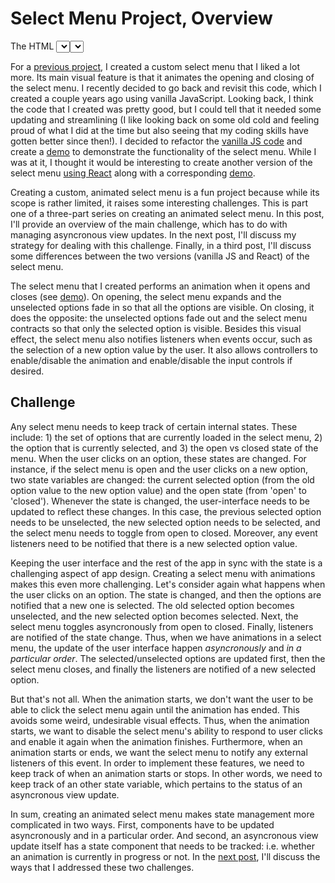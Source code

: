 # Select Menu Project, Overview

The HTML <select> element is difficult to style because, to a large extent, its appearance is controlled by the operating system rather than the browser. As a result, if you use the default <select> element in a project, you're usually stuck with something that's boring and doesn't look good.

For a [previous project](pge-1), I created a custom select menu that I liked a lot more. Its main visual feature is that it animates the opening and closing of the select menu. I recently decided to go back and revisit this code, which I created a couple years ago using vanilla JavaScript. Looking back, I think the code that I created was pretty good, but I could tell that it needed some updating and streamlining (I like looking back on some old cold and feeling proud of what I did at the time but also seeing that my coding skills have gotten better since then!). I decided to refactor the [vanilla JS code](https://github.com/BenRiegel/select-menu-demo-vanilla-js) and create a [demo](https://select-menu-vanilla-js.netlify.app/) to demonstrate the functionality of the select menu. While I was at it, I thought it would be interesting to create another version of the select menu [using React](https://github.com/BenRiegel/select-menu-demo-react) along with a corresponding [demo](https://select-menu-react-js.netlify.app/).

Creating a custom, animated select menu is a fun project because while its scope is rather limited, it raises some interesting challenges. This is part one of a three-part series on creating an animated select menu. In this post, I'll provide an overview of the main challenge, which has to do with managing asyncronous view updates. In the next post, I'll discuss my strategy for dealing with this challenge. Finally, in a third post, I'll discuss some differences between the two versions (vanilla JS and React) of the select menu.

The select menu that I created performs an animation when it opens and closes (see [demo](https://select-menu-vanilla-js.netlify.app/)). On opening, the select menu expands and the unselected options fade in so that all the options are visible. On closing, it does the opposite: the unselected options fade out and the select menu contracts so that only the selected option is visible. Besides this visual effect, the select menu also notifies listeners when events occur, such as the selection of a new option value by the user. It also allows controllers to enable/disable the animation and enable/disable the input controls if desired.

## Challenge

Any select menu needs to keep track of certain internal states. These include: 1) the set of options that are currently loaded in the select menu, 2) the option that is currently selected, and 3) the open vs closed state of the menu. When the user clicks on an option, these states are changed. For instance, if the select menu is open and the user clicks on a new option, two state variables are changed: the current selected option (from the old option value to the new option value) and the open state (from 'open' to 'closed'). Whenever the state is changed, the user-interface needs to be updated to reflect these changes. In this case, the previous selected option needs to be unselected, the new selected option needs to be selected, and the select menu needs to toggle from open to closed. Moreover, any event listeners need to be notified that there is a new selected option value.

Keeping the user interface and the rest of the app in sync with the state is a challenging aspect of app design. Creating a select menu with animations makes this even more challenging. Let's consider again what happens when the user clicks on an option. The state is changed, and then the options are notified that a new one is selected. The old selected option becomes unselected, and the new selected option becomes selected. Next, the select menu toggles asyncronously from open to closed. Finally, listeners are notified of the state change. Thus, when we have animations in a select menu, the update of the user interface happen *asyncronously* and *in a particular order*. The selected/unselected options are updated first, then the select menu closes, and finally the listeners are notified of a new selected option.

But that's not all. When the animation starts, we don't want the user to be able to click the select menu again until the animation has ended. This avoids some weird, undesirable visual effects. Thus, when the animation starts, we want to disable the select menu's ability to respond to user clicks and enable it again when the animation finishes. Furthermore, when an animation starts or ends, we want the select menu to notify any external listeners of this event. In order to implement these features, we need to keep track of when an animation starts or stops. In other words, we need to keep track of an other state variable, which pertains to the status of an asyncronous view update.

In sum, creating an animated select menu makes state management more complicated in two ways. First, components have to be updated asyncronously and in a particular order. And second, an asyncronous view update itself has a state component that needs to be tracked: i.e. whether an animation is currently in progress or not. In the [next post](select-menu-part-2), I'll discuss the ways that I addressed these two challenges.
